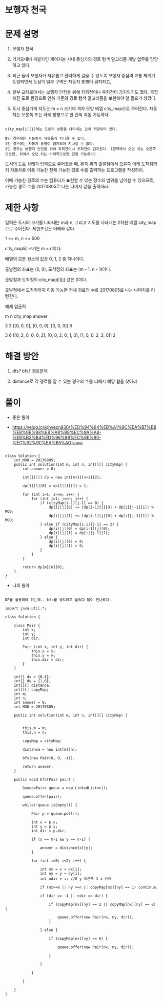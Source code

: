 # 보행자 천국

# 문제 설명

1. 보행자 천국

2. 카카오내비 개발자인 제이지는 시내 중심가의 경로 탐색 알고리즘 개발 업무를 담당하고 있다.

3. 최근 들어 보행자가 자유롭고 편리하게 걸을 수 있도록 보행자 중심의 교통 체계가 도입되면서 도심의 일부 구역은 자동차 통행이 금지되고,

4. 일부 교차로에서는 보행자 안전을 위해 좌회전이나 우회전이 금지되기도 했다. 복잡해진 도로 환경으로 인해 기존의 경로 탐색 알고리즘을 보완해야 할 필요가 생겼다.

5. 도시 중심가의 지도는 m × n 크기의 격자 모양 배열 city_map으로 주어진다. 자동차는 오른쪽 또는 아래 방향으로 한 칸씩 이동 가능하다.

```

city_map[i][j]에는 도로의 상황을 나타내는 값이 저장되어 있다.

0인 경우에는 자동차가 자유롭게 지나갈 수 있다.
1인 경우에는 자동차 통행이 금지되어 지나갈 수 없다.
2인 경우는 보행자 안전을 위해 좌회전이나 우회전이 금지된다. (왼쪽에서 오던 차는 오른쪽으로만, 위에서 오던 차는 아래쪽으로만 진행 가능하다)

```

도시의 도로 상태가 입력으로 주어졌을 때, 왼쪽 위의 출발점에서 오른쪽 아래 도착점까지 자동차로 이동 가능한 전체 가능한 경로 수를 출력하는 프로그램을 작성하라.

이때 가능한 경로의 수는 컴퓨터가 표현할 수 있는 정수의 범위를 넘어설 수 있으므로, 가능한 경로 수를 20170805로 나눈 나머지 값을 출력하라.


# 제한 사항

입력은 도시의 크기를 나타내는 m과 n, 그리고 지도를 나타내는 2차원 배열 city_map으로 주어진다. 제한조건은 아래와 같다.

1 <= m, n <= 500

city_map의 크기는 m × n이다.

배열의 모든 원소의 값은 0, 1, 2 중 하나이다.

출발점의 좌표는 (0, 0), 도착점의 좌표는 (m - 1, n - 1)이다.

출발점과 도착점의 city_map[i][j] 값은 0이다.

출발점에서 도착점까지 이동 가능한 전체 경로의 수를 20170805로 나눈 나머지를 리턴한다.

예제 입출력

m	n	city_map	answer

3	3	[[0, 0, 0], [0, 0, 0], [0, 0, 0]]	6

3	6	[[0, 2, 0, 0, 0, 2], [0, 0, 2, 0, 1, 0], [1, 0, 0, 2, 2, 0]]	2

# 해결 방안

1. dfs? bfs? 경로문제

2. distance로 각 경로를 갈 수 있는 경우의 수를 더해서 해당 합을 찾아라

# 풀이

- 좋은 풀이

- https://velog.io/@hyeon930/%ED%94%84%EB%A1%9C%EA%B7%B8%EB%9E%98%EB%A8%B8%EC%8A%A4-%EB%B3%B4%ED%96%89%EC%9E%90-%EC%B2%9C%EA%B5%AD-Java

```

class Solution {
    int MOD = 20170805;
    public int solution(int m, int n, int[][] cityMap) {
        int answer = 0;
        
        int[][][] dp = new int[m+1][n+1][2];
        
        dp[1][1][0] = dp[1][1][1] = 1;
        
        for (int i=1; i<=m; i++) {
            for (int j=1; j<=n; j++) {
                if (cityMap[i-1][j-1] == 0) {
                    dp[i][j][0] += (dp[i-1][j][0] + dp[i][j-1][1]) % MOD;
                    dp[i][j][1] += (dp[i-1][j][0] + dp[i][j-1][1]) % MOD;
                } else if (cityMap[i-1][j-1] == 2) {
                    dp[i][j][0] = dp[i-1][j][0];
                    dp[i][j][1] = dp[i][j-1][1];
                } else {
                    dp[i][j][0] = 0;
                    dp[i][j][1] = 0;
                }
            }
        }
        
        return dp[m][n][0];
    }
}

```

- 나의 풀이

```

DP를 활용해야 하는데.. bfs를 생각하고 풀었다 답이 안나왔다.

import java.util.*;

class Solution {
    
    class Pair {
        int x;
        int y;
        int dir;
        
        Pair (int x, int y, int dir) {
            this.x = x;
            this.y = y;
            this.dir = dir;
        }
    }
    
    int[] dx = {0,1};
    int[] dy = {1,0};
    int[][] distance;
    int[][] copyMap;
    int m;
    int n;
    int answer = 0;
    int MOD = 20170805;
    
    public int solution(int m, int n, int[][] cityMap) {
        
        
        this.m = m;
        this.n = n;
        
        copyMap = cityMap;
        
        distance = new int[m][n];
        
        bfs(new Pair(0, 0, -1));
        
        return answer;
    }
    
    public void bfs(Pair pair) {
        
        Queue<Pair> queue = new LinkedList<>();
        
        queue.offer(pair);
        
        while(!queue.isEmpty()) {
            
            Pair p = queue.poll();
            
            int x = p.x;
            int y = p.y;
            int dir = p.dir;
            
            if (x == m-1 && y == n-1) {
                
                answer = distance[x][y];
            }
            
            for (int i=0; i<2; i++) {
                
                int nx = x + dx[i];
                int ny = y + dy[i];
                int ndir = i; //0 y 오른쪽 1 x 아래
                
                if (nx>=m || ny >=n || copyMap[nx][ny] == 1) continue;
                
                if (dir == -1 || ndir == dir) {
                    
                    if (copyMap[nx][ny] == 2 || copyMap[nx][ny] == 0) {
                                    
                        queue.offer(new Pair(nx, ny, dir));
                    }
                    
                } else {
                    
                    if (copyMap[nx][ny] == 0) {
                        
                        queue.offer(new Pair(nx, ny, dir));
                        
                    }
                    
                }
                
            }
            
        }
        
    }
}

```